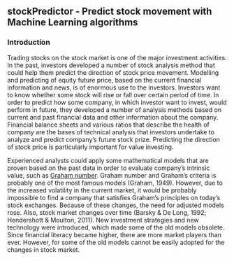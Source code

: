 ## stockPredictor - Predict stock movement with Machine Learning algorithms

### Introduction
Trading stocks on the stock market is one of the major investment activities. In the past, investors
developed a number of stock analysis method that could help them predict the direction of stock price
movement. Modelling and predicting of equity future price, based on the current financial information
and news, is of enormous use to the investors. Investors want to know whether some stock will rise or
fall over certain period of time. In order to predict how some company, in which investor want to invest,
would perform in future, they developed a number of analysis methods based on current and past
financial data and other information about the company. Financial balance sheets and various ratios
that describe the health of company are the bases of technical analysis that investors undertake to
analyze and predict company’s future stock prize. Predicting the direction of stock price is particularly
important for value investing.

Experienced analysts could apply some mathematical models that are proven based on the past data in
order to evaluate company’s intrinsic value, such as [Graham number](http://www.investopedia.com/terms/g/graham-number.asp). Graham number and Graham’s
criteria is probably one of the most famous models (Graham, 1949). However, due to the increased
volatility in the current market, it would be probably impossible to find a company that satisfies
Graham’s principles on today’s stock exchanges. Because of these changes, the need for adjusted
models rose. Also, stock market changes over time (Barsky & De Long, 1992; Hendershott & Moulton,
2011). New investment strategies and new technology were introduced, which made some of the old 
models obsolete. Since financial literacy became higher, there are more market players than ever.
However, for some of the old models cannot be easily adopted for the changes in stock market.
